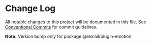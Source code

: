 # Change Log

All notable changes to this project will be documented in this file.
See [Conventional Commits](https://conventionalcommits.org) for commit guidelines.



**Note:** Version bump only for package @remail/plugin-emotion
